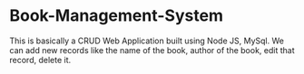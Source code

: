 # Book-Management-System

This is basically a CRUD Web Application built using Node JS, MySql.
We can add new records like the name of the book, author of the book, edit that record, delete it.
